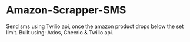 # Amazon-Scrapper-SMS
Send sms using Twilio api, once the amazon product drops below the set limit.
Built using: Axios, Cheerio & Twilio api.
